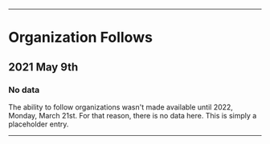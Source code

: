 
***

# Organization Follows

## 2021 May 9th

### No data

The ability to follow organizations wasn't made available until 2022, Monday, March 21st. For that reason, there is no data here. This is simply a placeholder entry.

***
